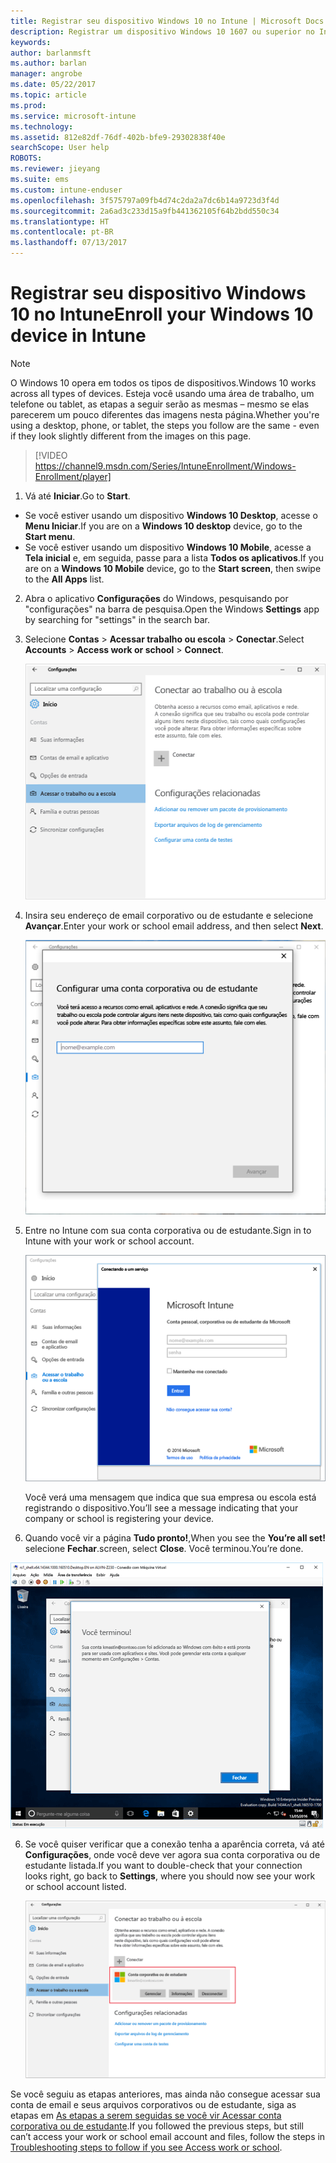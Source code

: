 ```yaml
---
title: Registrar seu dispositivo Windows 10 no Intune | Microsoft Docs
description: Registrar um dispositivo Windows 10 1607 ou superior no Intune
keywords: 
author: barlanmsft
ms.author: barlan
manager: angrobe
ms.date: 05/22/2017
ms.topic: article
ms.prod: 
ms.service: microsoft-intune
ms.technology: 
ms.assetid: 812e82df-76df-402b-bfe9-29302838f40e
searchScope: User help
ROBOTS: 
ms.reviewer: jieyang
ms.suite: ems
ms.custom: intune-enduser
ms.openlocfilehash: 3f575797a09fb4d74c2da2a7dc6b14a9723d3f4d
ms.sourcegitcommit: 2a6ad3c233d15a9fb441362105f64b2bdd550c34
ms.translationtype: HT
ms.contentlocale: pt-BR
ms.lasthandoff: 07/13/2017
---
```

# <span data-ttu-id="b4ba5-103">Registrar seu dispositivo Windows 10 no Intune</span><span class="sxs-lookup"><span data-stu-id="b4ba5-103">Enroll your Windows 10 device in Intune</span></span>
<a id="enroll-your-windows-10-device-in-intune" class="xliff"></a>

> [!NOTE]
> <span data-ttu-id="b4ba5-104">O Windows 10 opera em todos os tipos de dispositivos.</span><span class="sxs-lookup"><span data-stu-id="b4ba5-104">Windows 10 works across all types of devices.</span></span> <span data-ttu-id="b4ba5-105">Esteja você usando uma área de trabalho, um telefone ou tablet, as etapas a seguir serão as mesmas – mesmo se elas parecerem um pouco diferentes das imagens nesta página.</span><span class="sxs-lookup"><span data-stu-id="b4ba5-105">Whether you're using a desktop, phone, or tablet, the steps you follow are the same - even if they look slightly different from the images on this page.</span></span>

> [!VIDEO https://channel9.msdn.com/Series/IntuneEnrollment/Windows-Enrollment/player]

1. <span data-ttu-id="b4ba5-106">Vá até **Iniciar**.</span><span class="sxs-lookup"><span data-stu-id="b4ba5-106">Go to **Start**.</span></span>

  - <span data-ttu-id="b4ba5-107">Se você estiver usando um dispositivo **Windows 10 Desktop**, acesse o **Menu Iniciar**.</span><span class="sxs-lookup"><span data-stu-id="b4ba5-107">If you are on a **Windows 10 desktop** device, go to the **Start menu**.</span></span>
  - <span data-ttu-id="b4ba5-108">Se você estiver usando um dispositivo **Windows 10 Mobile**, acesse a **Tela inicial** e, em seguida, passe para a lista **Todos os aplicativos**.</span><span class="sxs-lookup"><span data-stu-id="b4ba5-108">If you are on a **Windows 10 Mobile** device, go to the **Start screen**, then swipe to the **All Apps** list.</span></span>

2.  <span data-ttu-id="b4ba5-109">Abra o aplicativo **Configurações** do Windows, pesquisando por "configurações" na barra de pesquisa.</span><span class="sxs-lookup"><span data-stu-id="b4ba5-109">Open the Windows **Settings** app by searching for "settings" in the search bar.</span></span>

3. <span data-ttu-id="b4ba5-110">Selecione **Contas** > **Acessar trabalho ou escola** > **Conectar**.</span><span class="sxs-lookup"><span data-stu-id="b4ba5-110">Select **Accounts** > **Access work or school** > **Connect**.</span></span>

    ![Selecione Acessar conta corporativa ou de estudante](./media/w10-enroll-rs1-connect-to-work-or-school.png)

3.  <span data-ttu-id="b4ba5-112">Insira seu endereço de email corporativo ou de estudante e selecione **Avançar**.</span><span class="sxs-lookup"><span data-stu-id="b4ba5-112">Enter your work or school email address, and then select **Next**.</span></span>

    ![Insira sua conta corporativa ou de estudante](./media/w10-enroll-rs1-set-up-work-or-school-account.png)

4. <span data-ttu-id="b4ba5-114">Entre no Intune com sua conta corporativa ou de estudante.</span><span class="sxs-lookup"><span data-stu-id="b4ba5-114">Sign in to Intune with your work or school account.</span></span>

    ![Adicionar uma conta corporativa ou de estudante](./media/w10-enroll-rs1-enter-your-credentials.png)

    <span data-ttu-id="b4ba5-116">Você verá uma mensagem que indica que sua empresa ou escola está registrando o dispositivo.</span><span class="sxs-lookup"><span data-stu-id="b4ba5-116">You’ll see a message indicating that your company or school is registering your device.</span></span>

5. <span data-ttu-id="b4ba5-117">Quando você vir a página **Tudo pronto!**,</span><span class="sxs-lookup"><span data-stu-id="b4ba5-117">When you see the **You’re all set!**</span></span> <span data-ttu-id="b4ba5-118">selecione **Fechar**.</span><span class="sxs-lookup"><span data-stu-id="b4ba5-118">screen, select **Close**.</span></span> <span data-ttu-id="b4ba5-119">Você terminou.</span><span class="sxs-lookup"><span data-stu-id="b4ba5-119">You’re done.</span></span>

  ![Selecione Fechar na tela “Você está pronto!”](./media/w10-enroll-rs1-youre-all-set.png)

6. <span data-ttu-id="b4ba5-122">Se você quiser verificar que a conexão tenha a aparência correta, vá até **Configurações**, onde você deve ver agora sua conta corporativa ou de estudante listada.</span><span class="sxs-lookup"><span data-stu-id="b4ba5-122">If you want to double-check that your connection looks right, go back to **Settings**, where you should now see your work or school account listed.</span></span>

    ![Valide se a conexão foi configurada corretamente](./media/w10-enroll-rs1-validate-successful-enrollment.png)

<span data-ttu-id="b4ba5-124">Se você seguiu as etapas anteriores, mas ainda não consegue acessar sua conta de email e seus arquivos corporativos ou de estudante, siga as etapas em [As etapas a serem seguidas se você vir Acessar conta corporativa ou de estudante](troubleshoot-your-windows-10-device-windows.md#troubleshooting-steps-to-follow-if-you-see-access-work-or-school).</span><span class="sxs-lookup"><span data-stu-id="b4ba5-124">If you followed the previous steps, but still can’t access your work or school email account and files, follow the steps in [Troubleshooting steps to follow if you see Access work or school](troubleshoot-your-windows-10-device-windows.md#troubleshooting-steps-to-follow-if-you-see-access-work-or-school).</span></span>
